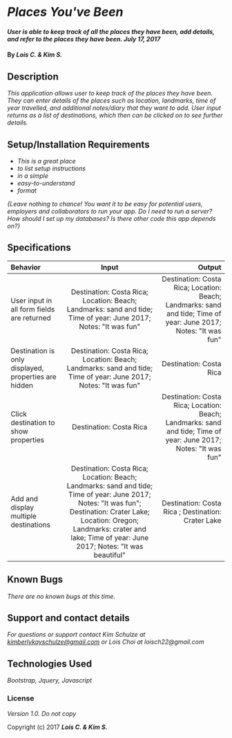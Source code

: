 # _Places You've Been_

#### _User is able to keep track of all the places they have been, add details, and refer to the places they have been. July 17, 2017_

#### By _**Lois C. & Kim S.**_

## Description

_This application allows user to keep track of the places they have been. They can enter details of the places such as location, landmarks, time of year travelled, and additional notes/diary that they want to add. User input returns as a list of destinations, which then can be clicked on to see further details._

## Setup/Installation Requirements

* _This is a great place_
* _to list setup instructions_
* _in a simple_
* _easy-to-understand_
* _format_

_{Leave nothing to chance! You want it to be easy for potential users, employers and collaborators to run your app. Do I need to run a server? How should I set up my databases? Is there other code this app depends on?}_

## Specifications

| Behavior | Input | Output |
| :---         |     :---:      |          ---: |
| User input in all form fields are returned  | Destination: Costa Rica; Location: Beach; Landmarks: sand and tide; Time of year: June 2017; Notes: "It was fun"     |  Destination: Costa Rica; Location: Beach; Landmarks: sand and tide; Time of year: June 2017; Notes: "It was fun"  |
| Destination is only displayed, properties are hidden     |  Destination: Costa Rica; Location: Beach; Landmarks: sand and tide; Time of year: June 2017; Notes: "It was fun"      | Destination: Costa Rica    |
| Click destination to show properties   | Destination: Costa Rica      | Destination: Costa Rica; Location: Beach; Landmarks: sand and tide; Time of year: June 2017; Notes: "It was fun"       |
| Add and display multiple destinations    |   Destination: Costa Rica; Location: Beach; Landmarks: sand and tide; Time of year: June 2017; Notes: "It was fun"; Destination: Crater Lake; Location: Oregon; Landmarks: crater and lake; Time of year: June 2017; Notes: "It was beautiful"     | Destination: Costa Rica ; Destination: Crater Lake      |

## Known Bugs

_There are no known bugs at this time._

## Support and contact details

_For questions or support contact Kim Schulze at kimberlykayschulze@gmail.com or Lois Choi at loisch22@gmail.com_

## Technologies Used

_Bootstrap, Jquery, Javascript_

### License

*Version 1.0.  Do not copy*

Copyright (c) 2017 **_Lois C. & Kim S._**
